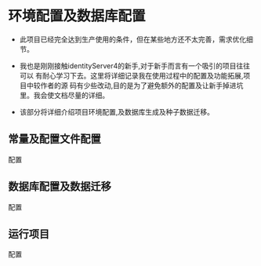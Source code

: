 # 环境配置及数据库配置

* 此项目已经完全达到生产使用的条件，但在某些地方还不太完善，需求优化细节。

* 我也是刚刚接触identityServer4的新手,对于新手而言有一个吸引的项目往往可以
有耐心学习下去。这里将详细记录我在使用过程中的配置及功能拓展,项目中较作者的源
码有少些改动,目的是为了避免额外的配置及让新手掉进坑里。我会使文档尽量的详细。

* 该部分将详细介绍项目环境配置,及数据库生成及种子数据迁移。

## 常量及配置文件配置
配置
## 数据库配置及数据迁移
配置
## 运行项目
配置